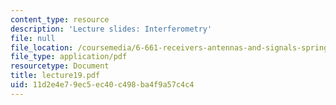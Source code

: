 ```yaml
---
content_type: resource
description: 'Lecture slides: Interferometry'
file: null
file_location: /coursemedia/6-661-receivers-antennas-and-signals-spring-2003/11d2e4e79ec5ec40c498ba4f9a57c4c4_lecture19.pdf
file_type: application/pdf
resourcetype: Document
title: lecture19.pdf
uid: 11d2e4e7-9ec5-ec40-c498-ba4f9a57c4c4
---
```

